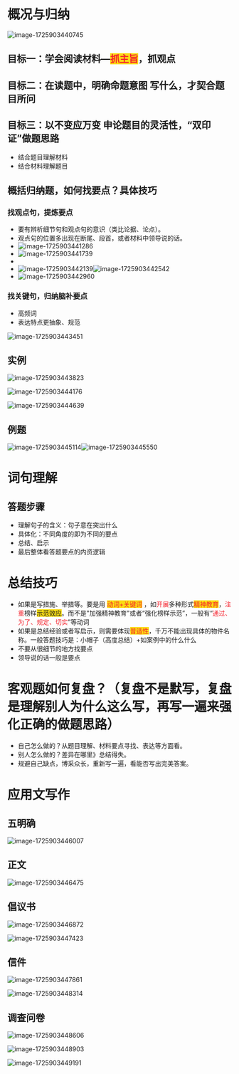 # 概况与归纳

![image-1725903440745](./assets/image-1725903440745.png)

## 目标一：学会阅读材料—<font style="color:#F5222D;background-color:#FADB14;">抓主旨</font>，抓观点

## 目标二：在读题中，明确命题意图             写什么，才契合题目所问

## 目标三：以不变应万变   申论题目的灵活性，“双印证”做题思路

+ 结合题目理解材料
+ 结合材料理解题目

## 概括归纳题，如何找要点？具体技巧

### 找观点句，提炼要点

+ 要有辨析细节句和观点句的意识（类比论据、论点）。
+ 观点句的位置多出现在断尾、段首，或者材料中领导说的话。
+ ![image-1725903441286](./assets/image-1725903441286.png)
+ ![image-1725903441739](./assets/image-1725903441739.png)
+
+ ![image-1725903442139](./assets/image-1725903442139.png)![image-1725903442542](./assets/image-1725903442542.png)
+ ![image-1725903442960](./assets/image-1725903442960.png)

### 找关键句，归纳脑补要点

+ 高频词
+ 表达特点更抽象、规范

![image-1725903443451](./assets/image-1725903443451.png)

## 实例

![image-1725903443823](./assets/image-1725903443823.png)

![image-1725903444176](./assets/image-1725903444176.png)

![image-1725903444639](./assets/image-1725903444639.png)

## 例题

![image-1725903445114](./assets/image-1725903445114.png)![image-1725903445550](./assets/image-1725903445550.png)

# 词句理解

## 答题步骤

+ 理解句子的含义：句子意在突出什么
+ 具体化：不同角度的即为不同的要点
+ 总结、启示
+ 最后整体看答题要点的内资逻辑

# 总结技巧

+ 如果是写措施、举措等。要是用 <font style="color:#F5222D;background-color:#FADB14;">动词+关键词</font> ，如<font style="color:#F5222D;">开展</font>多种形式<font style="color:#F5222D;background-color:#FADB14;">精神教育</font>，<font style="color:#F5222D;">注重</font>榜样<font style="background-color:#FADB14;">示范效应</font>。而不是"加强精神教育"或者“强化榜样示范”，一般有“<font style="color:#F5222D;">通过、为了、规定、切实</font>”等动词
+ 如果是总结经验或者写启示，则需要体现<font style="color:#F5222D;background-color:#FADB14;">普适性</font>，千万不能出现具体的物件名称。一般答题技巧是：小帽子（高度总结）+如案例中的什么什么
+ 不要从很细节的地方找要点
+ 领导说的话一般是要点

# 客观题如何复盘？（复盘不是默写，复盘是理解别人为什么这么写，再写一遍来强化正确的做题思路）

+ 自己怎么做的？从题目理解、材料要点寻找、表达等方面看。
+ 别人怎么做的？差异在哪里》总结得失。
+ 规避自己缺点，博采众长，重新写一遍，看能否写出完美答案。

# 应用文写作

## 五明确

![image-1725903446007](./assets/image-1725903446007.png)

## 正文

![image-1725903446475](./assets/image-1725903446475.png)

## 倡议书

![image-1725903446872](./assets/image-1725903446872.png)

![image-1725903447423](./assets/image-1725903447423.png)

## 信件

![image-1725903447861](./assets/image-1725903447861.png)

![image-1725903448314](./assets/image-1725903448314.png)

## 调查问卷

![image-1725903448606](./assets/image-1725903448606.png)

![image-1725903448903](./assets/image-1725903448903.png)

![image-1725903449191](./assets/image-1725903449191.png)
